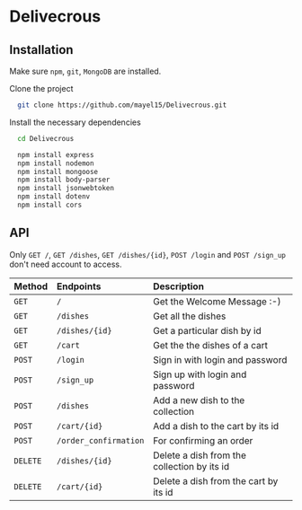 # Delivecrous

## Installation
Make sure `npm`, `git`, `MongoDB` are installed. 

Clone the project 
```bash
  git clone https://github.com/mayel15/Delivecrous.git
```

Install the necessary dependencies 
```bash
  cd Delivecrous
```
```bash
  npm install express
  npm install nodemon 
  npm install mongoose
  npm install body-parser
  npm install jsonwebtoken
  npm install dotenv
  npm install cors
```

## API 
Only `GET /`, `GET /dishes`, `GET /dishes/{id}`, `POST /login` and `POST /sign_up` don't need account to access. 

| Method | Endpoints     | Description                       |
| :-------- | :------- | :-------------------------------- |
| `GET`      | `/` | Get the Welcome Message :-) |
| `GET`      | `/dishes` | Get all the dishes |
| `GET`      | `/dishes/{id}` | Get a particular dish by id |
| `GET`      | `/cart` | Get the the dishes of a cart |
| `POST`      | `/login` | Sign in with login and password |
| `POST`      | `/sign_up` | Sign up with login and password |
| `POST`      | `/dishes` | Add a new dish to the collection |
| `POST`      | `/cart/{id}` | Add a dish to the cart by its id  |
| `POST`      | `/order_confirmation` | For confirming an order  |
| `DELETE`      | `/dishes/{id}` | Delete a dish from the collection by its id |
| `DELETE`      | `/cart/{id}` | Delete a dish from the cart by its id |
